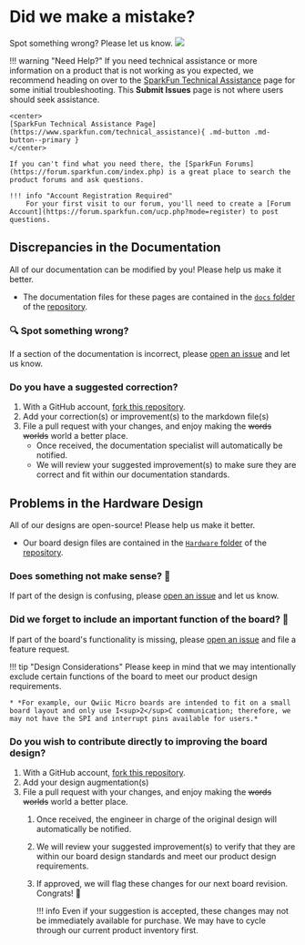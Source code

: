 # Did we make a mistake?

Spot something wrong? Please let us know. <a href="https://github.com/sparkfun/SparkFun_Pro_Micro_RP2350/issues" alt="Issues"><img src="https://img.shields.io/github/issues/sparkfun/SparkFun_Pro_Micro_RP2350.svg" /></a>

<!-- Technical Assistance Box -->
!!! warning "Need Help?"
    If you need technical assistance or more information on a product that is not working as you expected, we recommend heading on over to the [SparkFun Technical Assistance](https://www.sparkfun.com/technical_assistanc) page for some initial troubleshooting. This **Submit Issues** page is not where users should seek assistance.

    <center>
    [SparkFun Technical Assistance Page](https://www.sparkfun.com/technical_assistance){ .md-button .md-button--primary }
    </center>
    
    If you can't find what you need there, the [SparkFun Forums](https://forum.sparkfun.com/index.php) is a great place to search the product forums and ask questions.
    
    !!! info "Account Registration Required"
        For your first visit to our forum, you'll need to create a [Forum Account](https://forum.sparkfun.com/ucp.php?mode=register) to post questions.


## Discrepancies in the Documentation

All of our documentation can be modified by you! Please help us make it better.

* The documentation files for these pages are contained in the [`docs` folder](https://github.com/sparkfun/SparkFun_Pro_Micro_RP2350/tree/main/docs) of the [<Official Product Name> repository](https://github.com/sparkfun/SparkFun_Pro_Micro_RP2350).

### 🔍 Spot something wrong?

If a section of the documentation is incorrect, please [open an issue](https://github.com/sparkfun/SparkFun_Pro_Micro_RP2350/issues) and let us know.

### Do you have a suggested correction?

1. With a GitHub account, [fork this repository](https://github.com/sparkfun/SparkFun_Pro_Micro_RP2350/fork).
2. Add your correction(s) or improvement(s) to the markdown file(s)
3. File a pull request with your changes, and enjoy making the ~~words~~ ~~worlds~~ world a better place.
	* Once received, the documentation specialist will automatically be notified.
	* We will review your suggested improvement(s) to make sure they are correct and fit within our documentation standards.

## Problems in the Hardware Design

All of our designs are open-source! Please help us make it better.

* Our board design files are contained in the [`Hardware` folder](https://github.com/sparkfun/SparkFun_Pro_Micro_RP2350/tree/main/Hardware) of the [<Official Product Name> repository](https://github.com/sparkfun/SparkFun_Pro_Micro_RP2350).

### Does something not make sense? 🤔

If part of the design is confusing, please [open an issue](https://github.com/sparkfun/SparkFun_Pro_Micro_RP2350/issues) and let us know.

### Did we forget to include an important function of the board? 🤦

If part of the board's functionality is missing, please [open an issue](https://github.com/sparkfun/SparkFun_Pro_Micro_RP2350/issues) and file a feature request.

!!! tip "Design Considerations"
	Please keep in mind that we may intentionally exclude certain functions of the board to meet our product design requirements.
	
	* *For example, our Qwiic Micro boards are intended to fit on a small board layout and only use I<sup>2</sup>C communication; therefore, we may not have the SPI and interrupt pins available for users.*


### Do you wish to contribute directly to improving the board design?

1. With a GitHub account, [fork this repository](https://github.com/sparkfun/SparkFun_Pro_Micro_RP2350/fork).
2. Add your design augmentation(s)
3. File a pull request with your changes, and enjoy making the ~~words~~ ~~worlds~~ world a better place.
	1. Once received, the engineer in charge of the original design will automatically be notified.
	2. We will review your suggested improvement(s) to verify that they are within our board design standards and meet our product design requirements.
	3. If approved, we will flag these changes for our next board revision. Congrats! 🍻

		!!! info
			Even if your suggestion is accepted, these changes may not be immediately available for purchase. We may have to cycle through our current product inventory first.